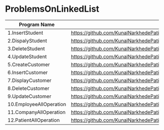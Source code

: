 # ProblemsOnLinkedList

| Program Name             | Link Of Souce code                                                                   |
| ----------------- | ------------------------------------------------------------------ |
1.InsertStudent   |https://github.com/KunalNarkhedePatil/LogicBuilding/blob/main/LinkedList/SinglyLinearLinkedList.cpp
2.DispalyStudent   |https://github.com/KunalNarkhedePatil/LogicBuilding/blob/main/LinkedList/SinglyCircularLinkedList.cpp
3.DeleteStudent   |https://github.com/KunalNarkhedePatil/LogicBuilding/blob/main/LinkedList/DoublyLinearLinkedList.cpp
4.UpdateStudent   |https://github.com/KunalNarkhedePatil/LogicBuilding/blob/main/LinkedList/DoublyCircularLinkedList.cpp
5.CreateCustomer   |https://github.com/KunalNarkhedePatil/LogicBuilding/blob/main/LinkedList/SearchFirstOccurrence.cpp
6.InsertCustomer   |https://github.com/KunalNarkhedePatil/LogicBuilding/blob/main/LinkedList/SearchLastOccurrence.cpp
7.DisplayCustomer   |https://github.com/KunalNarkhedePatil/LogicBuilding/blob/main/LinkedList/FindLargestInLL.cpp
8.DeleteCustomer   |https://github.com/KunalNarkhedePatil/LogicBuilding/blob/main/LinkedList/FindSmallestInLL.cpp
9.UpdateCustomer   |https://github.com/KunalNarkhedePatil/LogicBuilding/blob/main/LinkedList/SumOfAllElementLinkedList.cpp
10.EmployeeAllOperation   |https://github.com/KunalNarkhedePatil/LogicBuilding/blob/main/LinkedList/findMiddleElementInLL.cpp
11.CompanyAllOperation   |https://github.com/KunalNarkhedePatil/LogicBuilding/blob/main/LinkedList/findMiddleElementInLL.cpp
12.PatientAllOperation   |https://github.com/KunalNarkhedePatil/LogicBuilding/blob/main/LinkedList/findMiddleElementInLL.cpp